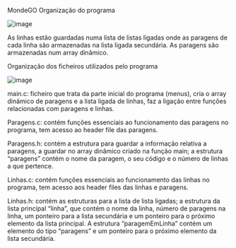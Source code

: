 MondeGO 
 
Organização do programa

![image](https://github.com/user-attachments/assets/1b0d31ac-e273-462a-99b4-0f9020bf7239)


As linhas estão guardadas numa lista de listas ligadas onde as paragens de cada linha
são armazenadas na lista ligada secundária.
As paragens são armazenadas num array dinâmico.


Organização dos ficheiros utilizados pelo programa

![image](https://github.com/user-attachments/assets/fedd6c0e-f680-4a30-9d6f-8857c862c96b)


main.c: ficheiro que trata da parte inicial do programa (menus), cria o array dinâmico
de paragens e a lista ligada de linhas, faz a ligação entre funções relacionadas com paragens e
linhas.

Paragens.c: contém funções essenciais ao funcionamento das paragens no programa,
tem acesso ao header file das paragens.

Paragens.h: contém a estrutura para guardar a informação relativa a paragens, a
guardar no array dinâmico criado na função main; a estrutura “paragens” contém o nome da
paragem, o seu código e o número de linhas a que pertence.

Linhas.c: contém funções essenciais ao funcionamento das linhas no programa, tem
acesso aos header files das linhas e paragens.

Linhas.h: contém as estruturas para a lista de lista ligadas; a estrutura da lista principal
“linha”, que contém o nome da linha, número de paragens na linha, um ponteiro para a lista
secundária e um ponteiro para o próximo elemento da lista principal. A estrutura
“paragemEmLinha” contém um elemento do tipo “paragens” e um ponteiro para o próximo
elemento da lista secundária.
